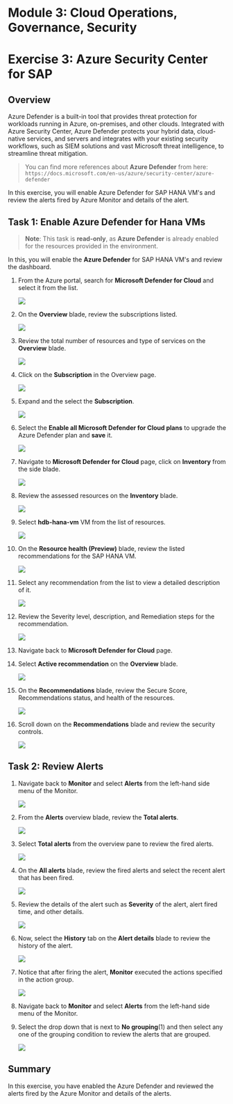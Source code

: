 # Module 3: Cloud Operations, Governance, Security

# Exercise 3: Azure Security Center for SAP 

## Overview

Azure Defender is a built-in tool that provides threat protection for workloads running in Azure, on-premises, and other clouds. Integrated with Azure Security Center, Azure Defender protects your hybrid data, cloud-native services, and servers and integrates with your existing security workflows, such as SIEM solutions and vast Microsoft threat intelligence, to streamline threat mitigation.

> You can find more references about **Azure Defender** from here: `https://docs.microsoft.com/en-us/azure/security-center/azure-defender`

In this exercise, you will enable Azure Defender for SAP HANA VM's and review the alerts fired by Azure Monitor and details of the alert.

## Task 1: Enable Azure Defender for Hana VMs 

> **Note**: This task is **read-only**, as **Azure Defender** is already enabled for the resources provided in the environment.

In this, you will enable the **Azure Defender** for SAP HANA VM's and review the dashboard.

1. From the Azure portal, search for **Microsoft Defender for Cloud** and select it from the list.

   ![](https://github.com/Shivashant25/AVW-SAP-on-Azure/blob/main/media/m3e3t1s1.2.png?raw=true)

1. On the **Overview** blade, review the subscriptions listed.

   ![](https://github.com/Shivashant25/AVW-SAP-on-Azure/blob/main/media/m3e3t1s3.11.png?raw=true)

1. Review the total number of resources and type of services on the **Overview** blade.

   ![](https://github.com/Shivashant25/AVW-SAP-on-Azure/blob/main/media/m3e3t1s4.11.png?raw=true)
   
1. Click on the **Subscription** in the Overview page.

   ![](https://github.com/Shivashant25/AVW-SAP-on-Azure/blob/main/media/m3e3t1s3.11.png?raw=true)
   
1. Expand and the select the **Subscription**.

   ![](https://github.com/Shivashant25/AVW-SAP-on-Azure/blob/main/media/m3e3t1s5.1.11.png?raw=true)

1. Select the **Enable all Microsoft Defender for Cloud plans** to upgrade the Azure Defender plan and **save** it.

   ![](https://github.com/Shivashant25/AVW-SAP-on-Azure/blob/main/media/m3e3t1s5.1.21.png?raw=true)
   
1. Navigate to **Microsoft Defender for Cloud** page, click on **Inventory** from the side blade.

   ![](https://github.com/Shivashant25/AVW-SAP-on-Azure/blob/main/media/m3e3t1s8.1.png?raw=true)

1. Review the assessed resources on the **Inventory** blade.

   ![](../media/M3-p2-Ex3-securitycenter-9.1.png)

1. Select **hdb-hana-vm** VM from the list of resources.

   ![](../media/M3-p2-Ex3-securitycenter-9.2.png)

1. On the **Resource health (Preview)** blade,  review the listed recommendations for the SAP HANA VM.

   ![](../media/M3-p2-Ex3-securitycenter-9.3.png)

1. Select any recommendation from the list to view a detailed description of it.

   ![](https://github.com/CloudLabsAI-Azure/AIW-SAP-on-Azure/blob/main/media/M3-p2-Ex3-securitycenter-12.png?raw=true)

1. Review the Severity level, description, and Remediation steps for the recommendation.

   ![](https://github.com/CloudLabsAI-Azure/AIW-SAP-on-Azure/blob/main/media/M3-p2-Ex3-securitycenter-13.png?raw=true)

1. Navigate back to **Microsoft Defender for Cloud** page.
 
1. Select **Active recommendation** on the **Overview** blade.

   ![](https://github.com/Shivashant25/AVW-SAP-on-Azure/blob/main/media/m3e3t1s19.png?raw=true)

1. On the **Recommendations** blade, review the Secure Score, Recommendations status, and health of the resources.

   ![](https://github.com/CloudLabsAI-Azure/AIW-SAP-on-Azure/blob/main/media/M3-p2-Ex3-securitycenter-15.png?raw=true)

1. Scroll down on the **Recommendations** blade and review the security controls.

   ![](https://github.com/CloudLabsAI-Azure/AIW-SAP-on-Azure/blob/main/media/M3-p2-Ex3-securitycenter-16.png?raw=true)


## Task 2: Review Alerts

1. Navigate back to **Monitor** and select **Alerts** from the left-hand side menu of the Monitor.

   ![](https://github.com/CloudLabsAI-Azure/AIW-SAP-on-Azure/blob/main/media/M3-p2-Ex3-alert-2.png?raw=true)

1. From the **Alerts** overview blade, review the **Total alerts**.

   ![](../media/monitor-alerts-latest.png)

1. Select **Total alerts** from the overview pane to review the fired alerts.

   ![](../media/monitor-total-alerts.png)
   
1. On the **All alerts** blade, review the fired alerts and select the recent alert that has been fired.

   ![](https://github.com/CloudLabsAI-Azure/AIW-SAP-on-Azure/blob/main/media/M3-p2-Ex3-reviewalerts-3.png?raw=true)

1. Review the details of the alert such as **Severity** of the alert, alert fired time, and other details.

   ![](https://github.com/CloudLabsAI-Azure/AIW-SAP-on-Azure/blob/main/media/M3-p2-Ex3-reviewalerts-4.1.png?raw=true) 

1. Now, select the **History** tab on the **Alert details** blade to review the history of the alert.

   ![](https://github.com/CloudLabsAI-Azure/AIW-SAP-on-Azure/blob/main/media/M3-p2-Ex3-reviewalerts-7.1.png?raw=true)

1. Notice that after firing the alert, **Monitor** executed the actions specified in the action group.

   ![](https://github.com/CloudLabsAI-Azure/AIW-SAP-on-Azure/blob/main/media/M3-p2-Ex3-reviewalerts-8.1.png?raw=true)

1. Navigate back to **Monitor** and select **Alerts** from the left-hand side menu of the Monitor.

1. Select the drop down that is next to **No grouping**(1) and then select any one of the grouping condition to review the alerts that are grouped.

   ![](../media/monitor-smart-groups-latest-1.png)


## Summary

In this exercise, you have enabled the Azure Defender and reviewed the alerts fired by the Azure Monitor and details of the alerts.
